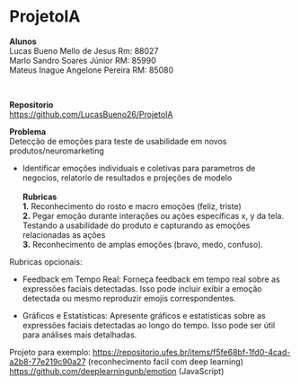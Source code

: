 # ProjetoIA

<b>Alunos</b><br>
Lucas Bueno Mello de Jesus Rm: 88027<br>
Marlo Sandro Soares Júnior RM: 85990<br>
Mateus Inague Angelone Pereira RM: 85080<br>

<br>

<b>Repositorio</b><br>
https://github.com/LucasBueno26/ProjetoIA	

<b>Problema</b><br>
Detecção de emoções para teste de usabilidade em novos produtos/neuromarketing <br>
  + Identificar emoções individuais e coletivas para parametros de negocios, relatorio de resultados e projeções de modelo	<br><br>
<b>Rubricas</b><br>
<b>1.</b> Reconhecimento do rosto e macro emoções (feliz, triste)<br>
<b>2.</b> Pegar emoção durante interações ou ações específicas x, y da tela. Testando a usabilidade do produto e capturando as emoções relacionadas as ações<br>
<b>3.</b> Reconhecimento de amplas emoções (bravo, medo, confuso). <br>

Rubricas opcionais:

- Feedback em Tempo Real: Forneça feedback em tempo real sobre as expressões faciais detectadas.
Isso pode incluir exibir a emoção detectada ou mesmo reproduzir emojis correspondentes.

- Gráficos e Estatísticas: Apresente gráficos e estatísticas sobre as expressões faciais detectadas ao longo do tempo.
Isso pode ser útil para análises mais detalhadas.

Projeto para exemplo: https://repositorio.ufes.br/items/f5fe68bf-1fd0-4cad-a2b8-77e219c90a27 (reconhecimento facil com deep learning)
                      https://github.com/deeplearningunb/emotion (JavaScript)

